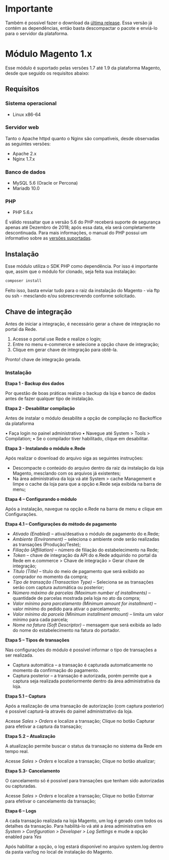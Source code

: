 # Importante

Também é possível fazer o download da [última release](https://github.com/DevelopersRede/magento1/releases/latest/download/magento.zip). Essa versão já contém as dependências, então basta descompactar o pacote e enviá-lo para o servidor da plataforma.

# Módulo Magento 1.x

Esse módulo é suportado pelas versões 1.7 até 1.9 da plataforma Magento, desde que seguido os requisitos abaixo:

## Requisitos

### Sistema operacional

* Linux x86-64

### Servidor web

Tanto o Apache httpd quanto o Nginx são compatíveis, desde observadas as seguintes versões:

* Apache 2.x
* Nginx 1.7.x

### Banco de dados

* MySQL 5.6 (Oracle or Percona)
* Mariadb 10.0

### PHP

* PHP 5.6.x

É válido ressaltar que a versão 5.6 do PHP receberá suporte de segurança apenas até Dezembro de 2018; após essa data,
ela será completamente descontinuada. Para mais informações, o manual do PHP possui um informativo sobre as [versões suportadas](http://php.net/supported-versions.php).

## Instalação

Esse módulo utiliza o SDK PHP como dependência. Por isso é importante que, assim que o módulo for clonado, seja feita sua instalação:

```bash
composer install
```

Feito isso, basta enviar tudo para o raiz da instalação do Magento - via ftp ou ssh - mesclando e/ou sobrescrevendo conforme solicitado.


## Chave de integração
Antes de iniciar a integração, é necessário gerar a chave de integração no portal da Rede.

1.	Acesse o portal use Rede e realize o login;
2.	Entre no menu e-commerce e selecione a opção chave de integração;
3.	Clique em gerar chave de integração para obtê-la.

Pronto! chave de integração gerada.

### Instalação

**Etapa 1 - Backup dos dados**

Por questão de boas práticas realize o backup da loja e banco de dados antes de fazer qualquer tipo de instalação.

**Etapa 2 - Desabilitar compilação**

Antes de instalar o módulo desabilite a opção de compilação no Backoffice da plataforma

•	Faça login no painel administrativo
•	Navegue até System > Tools > Compilation;
•	Se o compilador tiver habilitado, clique em desabilitar.

**Etapa 3 - Instalando o módulo e.Rede**

Após realizar o download do arquivo siga as seguintes instruções:

* Descompacte o conteúdo do arquivo dentro da raiz da instalação da loja Magento, mesclando com os arquivos já existentes;
* Na área administrativa da loja vá até System > cache Management e limpe o cache da loja para que a opção e.Rede seja exibida na barra de menu;

**Etapa 4 – Configurando o módulo**

Após a instalação, navegue na opção e.Rede na barra de menu e clique em Configurações.

**Etapa 4.1 – Configurações do método de pagamento**

* _Ativado (Enabled)_ – ativa/desativa o módulo de pagamento do e.Rede;
* _Ambiente (Environment)_ – seleciona o ambiente onde serão realizadas as transações (Produção/Teste);
* _Filiação (Affiliation)_ – número de filiação do estabelecimento na Rede;
* _Token_ – chave de integração da API do e.Rede adquirido no portal da Rede em e.commerce > Chave de integração > Gerar chave de integração;
* _Título (Title)_ – título do meio de pagamento que será exibido ao comprador no momento da compra;
* _Tipo de transação (Transaction Type)_ – Seleciona se as transações serão com captura automática ou posterior;
* _Número máximo de parcelas (Maximum number of installments)_ – quantidade de parcelas mostrada pela loja no ato da compra;
* _Valor mínimo para parcelamento (Minimum amount for installment)_ – valor mínimo do pedido para ativar o parcelamento;
* _Valor mínimo da parcela (Minimum installment amount)_ – limita um valor mínimo para cada parcela;
* _Nome na fatura (Soft Descriptor)_ – mensagem que será exibida ao lado do nome do estabelecimento na fatura do portador.

**Etapa 5 – Tipos de transações**

Nas configurações do módulo é possível informar o tipo de transações a ser realizada.

* Captura automática – a transação é capturada automaticamente no momento da confirmação do pagamento.
* Captura posterior – a transação é autorizada, porém permite que a captura seja realizada posteriormente dentro da área administrativa da loja.

**Etapa 5.1 – Captura**

Após a realização de uma transação de autorização (com captura posterior) é possível capturá-la através do painel administrativo da loja.

Acesse _Sales > Orders_ e localize a transação;
Clique no botão Capturar para efetivar a captura da transação;

**Etapa 5.2 – Atualização**

A atualização permite buscar o status da transação no sistema da Rede em tempo real.

Acesse _Sales > Orders_ e localize a transação;
Clique no botão atualizar;

**Etapa 5.3- Cancelamento**

O cancelamento só é possível para transações que tenham sido autorizadas ou capturadas.

Acesse _Sales > Orders_ e localize a transação;
Clique no botão Estornar para efetivar o cancelamento da transação;

**Etapa 6 – Logs**

A cada transação realizada na loja Magento, um log é gerado com todos os detalhes da transação. Para habilitá-lo vá até a área administrativa em _System > Configuration > Developer > Log Settings_ e mude a opção enabled para _Yes_

Após habilitar a opção, o log estará disponível no arquivo system.log dentro da pasta var/log no local de instalação do Magento.


